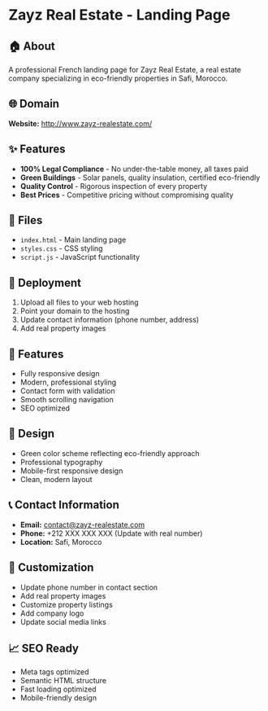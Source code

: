 # Zayz Real Estate - Landing Page

## 🏠 About
A professional French landing page for Zayz Real Estate, a real estate company specializing in eco-friendly properties in Safi, Morocco.

## 🌐 Domain
**Website:** http://www.zayz-realestate.com/

## ✨ Features
- **100% Legal Compliance** - No under-the-table money, all taxes paid
- **Green Buildings** - Solar panels, quality insulation, certified eco-friendly
- **Quality Control** - Rigorous inspection of every property
- **Best Prices** - Competitive pricing without compromising quality

## 📁 Files
- `index.html` - Main landing page
- `styles.css` - CSS styling
- `script.js` - JavaScript functionality

## 🚀 Deployment
1. Upload all files to your web hosting
2. Point your domain to the hosting
3. Update contact information (phone number, address)
4. Add real property images

## 📱 Features
- Fully responsive design
- Modern, professional styling
- Contact form with validation
- Smooth scrolling navigation
- SEO optimized

## 🎨 Design
- Green color scheme reflecting eco-friendly approach
- Professional typography
- Mobile-first responsive design
- Clean, modern layout

## 📞 Contact Information
- **Email:** contact@zayz-realestate.com
- **Phone:** +212 XXX XXX XXX (Update with real number)
- **Location:** Safi, Morocco

## 🔧 Customization
- Update phone number in contact section
- Add real property images
- Customize property listings
- Add company logo
- Update social media links

## 📈 SEO Ready
- Meta tags optimized
- Semantic HTML structure
- Fast loading optimized
- Mobile-friendly design
